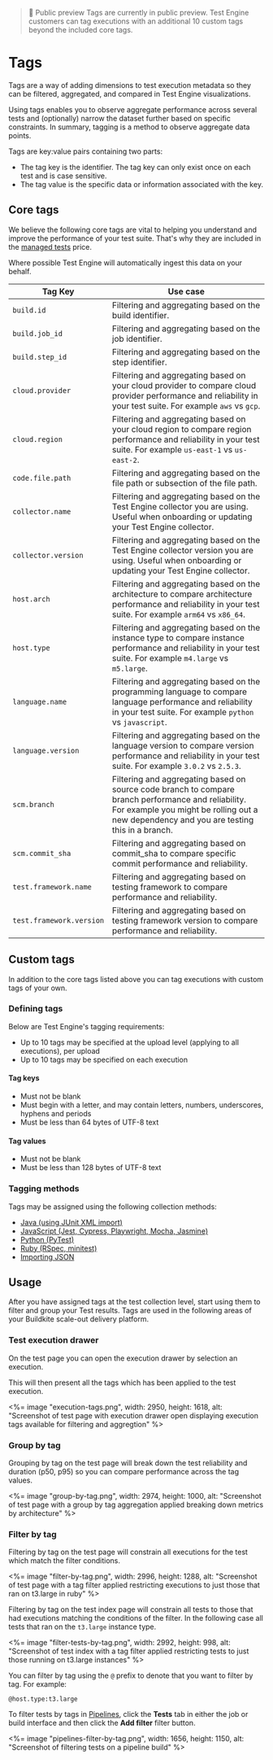 > 📘 Public preview
> Tags are currently in public preview. Test Engine customers can tag
> executions with an additional 10 custom tags beyond the included core
> tags.

# Tags

Tags are a way of adding dimensions to test execution metadata so they can be
filtered, aggregated, and compared in Test Engine visualizations.

Using tags enables you to observe aggregate performance across
several tests and (optionally) narrow the dataset further based on specific
constraints. In summary, tagging is a method to observe aggregate data points.

Tags are key:value pairs containing two parts:

- The tag key is the identifier. The tag key can only exist once on each
test and is case sensitive.
- The tag value is the specific data or information associated with the key.

## Core tags

We believe the following core tags are vital to helping you understand and
improve the performance of your test suite. That's why they are included in
the [managed tests](/docs/test-engine/usage_and_billing#managed-tests) price.

Where possible Test Engine will automatically ingest this data on your behalf.

<table class="responsive-table">
  <thead>
    <tr>
      <th>Tag Key</th>
      <th>Use case</th>
    </tr>
  </thead>
  <tbody>
    <tr>
      <td><code>build.id</code></td>
      <td>Filtering and aggregating based on the build identifier.</td>
    </tr>
    <tr>
      <td><code>build.job_id</code></td>
      <td>Filtering and aggregating based on the job identifier.</td>
    </tr>
    <tr>
      <td><code>build.step_id</code></td>
      <td>Filtering and aggregating based on the step identifier.</td>
    </tr>
    <tr>
      <td><code>cloud.provider</code></td>
      <td>
        Filtering and aggregating based on your cloud provider to compare
        cloud provider performance and reliability in your test suite.
        For example <code>aws</code> vs <code>gcp</code>.
      </td>
    </tr>
    <tr>
      <td><code>cloud.region</code></td>
      <td>
        Filtering and aggregating based on your cloud region to compare
        region performance and reliability in your test suite.
        For example <code>us-east-1</code> vs <code>us-east-2</code>.
      </td>
    </tr>
    <tr>
      <td><code>code.file.path</code></td>
      <td>
        Filtering and aggregating based on the file path or subsection
        of the file path.
      </td>
    </tr>
    <tr>
      <td><code>collector.name</code></td>
      <td>
        Filtering and aggregating based on the Test Engine collector you
        are using. Useful when onboarding or updating your Test Engine collector.
      </td>
    </tr>
    <tr>
      <td><code>collector.version</code></td>
      <td>
        Filtering and aggregating based on the Test Engine collector version you
        are using. Useful when onboarding or updating your Test Engine collector.
      </td>
    </tr>
    <tr>
      <td><code>host.arch</code></td>
      <td>
        Filtering and aggregating based on the architecture to compare
        architecture performance and reliability in your
        test suite. For example <code>arm64</code> vs <code>x86_64</code>.
      </td>
    </tr>
    <tr>
      <td><code>host.type</code></td>
      <td>
        Filtering and aggregating based on the instance type to compare
        instance performance and reliability in your
        test suite. For example <code>m4.large</code> vs <code>m5.large</code>.
      </td>
    </tr>
    <tr>
      <td><code>language.name</code></td>
      <td>
        Filtering and aggregating based on the programming language to compare
        language performance and reliability in your test suite.
        For example <code>python</code> vs <code>javascript</code>.
      </td>
    </tr>
    <tr>
      <td><code>language.version</code></td>
      <td>
        Filtering and aggregating based on the language version to compare
        version performance and reliability in your test suite.
        For example <code>3.0.2</code> vs <code>2.5.3</code>.
      </td>
    </tr>
    <tr>
      <td><code>scm.branch</code></td>
      <td>
        Filtering and aggregating based on source code branch to compare
        branch performance and reliability. For example you might
        be rolling out a new dependency and you are testing this in a branch.
      </td>
    </tr>
    <tr>
      <td><code>scm.commit_sha</code></td>
      <td>
        Filtering and aggregating based on commit_sha to compare specific
        commit performance and reliability.
      </td>
    </tr>
    <tr>
      <td><code>test.framework.name</code></td>
      <td>
        Filtering and aggregating based on testing framework to compare
        performance and reliability.
      </td>
    </tr>
    <tr>
      <td><code>test.framework.version</code></td>
      <td>
        Filtering and aggregating based on testing framework version to compare
        performance and reliability.
      </td>
    </tr>
  </tbody>
</table>

## Custom tags

In addition to the core tags listed above you can tag executions with custom
tags of your own.

### Defining tags

Below are Test Engine's tagging requirements:

- Up to 10 tags may be specified at the upload level (applying to all executions), per upload
- Up to 10 tags may be specified on each execution

#### Tag keys

- Must not be blank
- Must begin with a letter, and may contain letters, numbers, underscores, hyphens and periods
- Must be less than 64 bytes of UTF-8 text

#### Tag values

- Must not be blank
- Must be less than 128 bytes of UTF-8 text

### Tagging methods

Tags may be assigned using the following collection methods:

- [Java (using JUnit XML import)](/docs/test-engine/importing-junit-xml)
- [JavaScript (Jest, Cypress, Playwright, Mocha, Jasmine)](/docs/test-engine/javascript-collectors#upload-custom-tags-for-test-executions)
- [Python (PyTest)](/docs/test-engine/python-collectors#pytest-collector-upload-custom-tags-for-test-executions)
- [Ruby (RSpec, minitest)](/docs/test-engine/ruby-collectors#upload-custom-tags-for-test-executions)
- [Importing JSON](/docs/test-engine/importing-json#json-test-results-data-reference-execution-level-custom-tags)

## Usage

After you have assigned tags at the test collection level, start using
them to filter and group your Test results. Tags are used in the following areas
of your Buildkite scale-out delivery platform.

### Test execution drawer

On the test page you can open the execution drawer by selection an execution.

This will then present all the tags which has been applied to the test execution.

<%= image "execution-tags.png", width: 2950, height: 1618, alt: "Screenshot of test page with execution drawer open displaying execution tags available for filtering and aggregtion" %>

### Group by tag

Grouping by tag on the test page will break down the test reliability and duration (p50, p95)
so you can compare performance across the tag values.

<%= image "group-by-tag.png", width: 2974, height: 1000, alt: "Screenshot of test page with a group
  by tag aggregation applied breaking down metrics by architecture" %>

### Filter by tag

Filtering by tag on the test page will constrain all executions for the test which match the filter
conditions.

<%= image "filter-by-tag.png", width: 2996, height: 1288, alt: "Screenshot of test page with a tag
filter applied restricting executions to just those that ran on t3.large in ruby" %>

Filtering by tag on the test index page will constrain all tests to those that had executions
matching the conditions of the filter. In the following case all tests that ran on the `t3.large` instance type.

<%= image "filter-tests-by-tag.png", width: 2992, height: 998, alt: "Screenshot of test index with a tag filter applied restricting tests to just those running on t3.large instances" %>

You can filter by tag using the `@` prefix to denote that you want to filter by tag. For example:

```
@host.type:t3.large
```

To filter tests by tags in [Pipelines](/docs/pipelines), click the **Tests** tab in either the job or build interface and then click the **Add filter** filter button.

<%= image "pipelines-filter-by-tag.png", width: 1656, height: 1150, alt: "Screenshot of filtering tests on a pipeline build" %>
